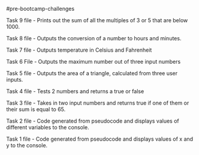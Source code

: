 #pre-bootcamp-challenges

Task 9 file -
Prints out the sum of all the multiples of 3 or 5 that are below 1000.

Task 8 file -
Outputs the conversion of a number to hours and minutes.

Task 7 file -
Outputs temperature in Celsius and Fahrenheit

Task 6 File -
Outputs the maximum number out of three input numbers

Task 5 file -
Outputs the area of a triangle, calculated from  three user inputs.

Task 4 file -
Tests 2 numbers and returns a true or false

Task 3 file -
Takes in two input numbers and returns true if one of them or their sum is equal to 65. 


Task 2 file -
Code generated from pseudocode and displays values of different variables to the console.  

Task 1 file -
Code generated from pseudocode and displays values of x and y to the console.
